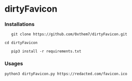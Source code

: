 # dirtyFavicon

### Installations

```
   git clone https://github.com/0xthem7/dirtyFavicon.git
```
```
cd dirtyFavicon
```
```
   pip3 install -r requirements.txt
```

### Usages 
```
python3 dirtyFavicon.py https://redacted.com/favicon.ico
```
